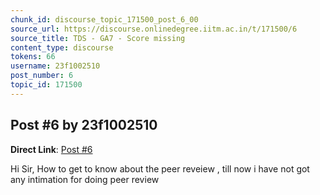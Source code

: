 ```yaml
---
chunk_id: discourse_topic_171500_post_6_00
source_url: https://discourse.onlinedegree.iitm.ac.in/t/171500/6
source_title: TDS - GA7 - Score missing
content_type: discourse
tokens: 66
username: 23f1002510
post_number: 6
topic_id: 171500
---
```


## Post #6 by 23f1002510

**Direct Link**: [Post #6](https://discourse.onlinedegree.iitm.ac.in/t/171500/6)

Hi Sir, How to get to know about the peer reveiew , till now i have not got any intimation for doing peer review
